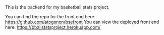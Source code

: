 This is the backend for my basketball stats project.

You can find the repo for the front end here: https://github.com/atogonon/bsefront
You can view the deployed front end here: https://bballstatsproject.herokuapp.com/
